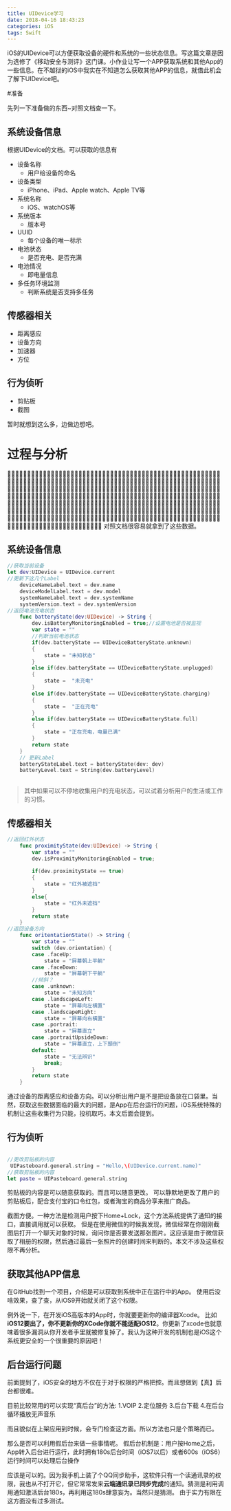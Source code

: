 ```yaml
---
title: UIDevice学习
date: 2018-04-16 18:43:23
categories: iOS
tags: Swift
---
```


iOS的UIDevice可以方便获取设备的硬件和系统的一些状态信息。写这篇文章是因为选修了《移动安全与测评》这门课。小作业让写一个APP获取系统和其他App的一些信息。在不越狱的iOS中我实在不知道怎么获取其他APP的信息，就借此机会了解下UIDevice吧。

<!---more--->

#准备

先列一下准备做的东西~对照文档查一下。

## 系统设备信息

根据UIDevice的文档。可以获取的信息有

- 设备名称
    - 用户给设备的命名
- 设备类型
    - iPhone、iPad、Apple watch、Apple TV等
- 系统名称
    - iOS、watchOS等
- 系统版本
    - 版本号
- UUID
    - 每个设备的唯一标示
- 电池状态
    - 是否充电、是否充满
- 电池情况
    - 即电量信息
- 多任务环境监测
    - 判断系统是否支持多任务

## 传感器相关

- 距离感应
- 设备方向
- 加速器
- 方位

## 行为侦听

- 剪贴板
- 截图

暂时就想到这么多，边做边想吧。

# 过程与分析
􏰞􏱔􏱾􏰻􏰼􏱕􏱖􏰭􏰮􏰦􏱿􏲀􏲁􏰨􏰩􏰪􏰓􏰡􏰫􏰛􏱀􏰹􏱰􏱪􏱬􏱭􏱙􏱚􏰞􏱔􏰹􏱝􏰜􏲂􏰹􏲃􏲄􏰜􏲅􏲆􏰡􏰞􏱔􏱾􏰻􏰼􏱕􏱖􏰭􏰮􏰦􏱿􏲀􏲁􏰨􏰩􏰪􏰓􏰡􏰫􏰛􏱀􏰹􏱰􏱪􏱬􏱭􏱙􏱚􏰞􏱔􏰹􏱝􏰜􏲂􏰹􏲃􏲄􏰜􏲅􏲆􏰡􏰞􏱔􏱾􏰻􏰼􏱕􏱖􏰭􏰮􏰦􏱿􏲀􏲁􏰨􏰩􏰪􏰓􏰡􏰫􏰛􏱀􏰹􏱰􏱪􏱬􏱭􏱙􏱚􏰞􏱔􏰹􏱝􏰜􏲂􏰹􏲃􏲄􏰜􏲅􏲆􏰡􏰞􏱔􏱾􏰻􏰼􏱕􏱖􏰭􏰮􏰦􏱿􏲀􏲁􏰨􏰩􏰪􏰓􏰡􏰫􏰛􏱀􏰹􏱰􏱪􏱬􏱭􏱙􏱚􏰞􏱔􏰹􏱝􏰜􏲂􏰹􏲃􏲄􏰜􏲅􏲆􏰡􏰞􏱔􏱾􏰻􏰼􏱕􏱖􏰭􏰮􏰦􏱿􏲀􏲁􏰨􏰩􏰪􏰓􏰡􏰫􏰛􏱀􏰹􏱰􏱪􏱬􏱭􏱙􏱚􏰞􏱔􏰹􏱝􏰜􏲂􏰹􏲃􏲄􏰜􏲅􏲆􏰡􏰞􏱔􏱾􏰻􏰼􏱕􏱖􏰭􏰮􏰦􏱿􏲀􏲁􏰨􏰩􏰪􏰓􏰡􏰫􏰛􏱀􏰹􏱰􏱪􏱬􏱭􏱙􏱚􏰞􏱔􏰹􏱝􏰜􏲂􏰹􏲃􏲄􏰜􏲅􏲆􏰡􏰞􏱔􏱾􏰻􏰼􏱕􏱖􏰭􏰮􏰦􏱿􏲀􏲁􏰨􏰩􏰪􏰓􏰡􏰫􏰛􏱀􏰹􏱰􏱪􏱬􏱭􏱙􏱚􏰞􏱔􏰹􏱝􏰜􏲂􏰹􏲃􏲄􏰜􏲅􏲆􏰡􏰞􏱔􏱾􏰻􏰼􏱕􏱖􏰭􏰮􏰦􏱿􏲀􏲁􏰨􏰩􏰪􏰓􏰡􏰫􏰛􏱀􏰹􏱰􏱪􏱬􏱭􏱙􏱚􏰞􏱔􏰹􏱝􏰜􏲂􏰹􏲃􏲄􏰜􏲅􏲆􏰡􏰻􏰼􏱕􏱖􏰭􏰮􏰦􏱿􏲀􏲁􏰨􏰩􏰪􏰓􏰡􏰫􏰛􏱀􏰹􏱰􏱪􏱬􏱭􏱙􏱚􏰞􏱔􏰹􏱝􏰜􏲂􏰹􏲃􏲄􏰜􏲅􏲆􏰻􏰼􏱕􏱖􏰭􏰮􏰦􏱿􏲀􏲁􏰨􏰩􏰪􏰓􏰡􏰫􏰛􏱀􏰹􏱰􏱪􏱬􏱭􏱙􏱚􏰞􏱔􏰹􏱝􏰜􏲂􏰹􏲃􏲄􏰜􏲅􏲆
对照文档很容易就拿到了这些数据。

## 系统设备信息

```swift
//获取当前设备
let dev:UIDevice = UIDevice.current
//更新下这几个Label
    deviceNameLabel.text = dev.name
    deviceModelLabel.text = dev.model
    systemNameLabel.text = dev.systemName
    systemVersion.text = dev.systemVersion
//返回电池充电状态
    func batteryState(dev:UIDevice) -> String {
        dev.isBatteryMonitoringEnabled = true;//设置电池是否被监视
        var state = ""
        //判断当前电池状态
        if(dev.batteryState == UIDeviceBatteryState.unknown)
        {
            state = "未知状态"
        }
        else if(dev.batteryState == UIDeviceBatteryState.unplugged)
        {
            state =  "未充电"
        }
        else if(dev.batteryState == UIDeviceBatteryState.charging)
        {
            state =  "正在充电"
        }
        else if(dev.batteryState == UIDeviceBatteryState.full)
        {
            state = "正在充电，电量已满"
        }
        return state
    }
    // 更新Label
    batteryStateLabel.text = batteryState(dev: dev)
    batteryLevel.text = String(dev.batteryLevel)
    
```

> 其中如果可以不停地收集用户的充电状态，可以试着分析用户的生活或工作的习惯。

## 传感器相关

```swift 
//返回红外状态
    func proximityState(dev:UIDevice) -> String {
        var state = ""
        dev.isProximityMonitoringEnabled = true;
        
        if(dev.proximityState == true)
        {
            state = "红外被遮挡"
        }
        else{
            state = "红外未遮挡"
        }
        return state
    }
//返回设备方向
    func oritentationState() -> String {
        var state = ""
        switch (dev.orientation) {
        case .faceUp:
            state = "屏幕朝上平躺"
        case .faceDown:
            state = "屏幕朝下平躺"
        //倾斜？
        case .unknown:
            state = "未知方向"
        case .landscapeLeft:
            state = "屏幕向左横置"
        case .landscapeRight:
            state = "屏幕向右橫置"
        case .portrait:
            state = "屏幕直立"
        case .portraitUpsideDown:
            state = "屏幕直立，上下顛倒"
        default:
            state = "无法辨识"
            break;
        }
        return state
    }
```

通过设备的距离感应和设备方向。可以分析出用户是不是把设备放在口袋里。当然，获取这些数据面临的最大的问题，是App在后台运行的问题，iOS系统特殊的机制让这些收集行为只能，投机取巧。本文后面会提到。

## 行为侦听

```swift

//更改剪贴板的内容
 UIPasteboard.general.string = "Hello,\(UIDevice.current.name)"
//获取剪贴板的内容
let paste = UIPasteboard.general.string
```

剪贴板的内容是可以随意获取的。而且可以随意更改。
可以静默地更改了用户的剪贴板后，配合支付宝的口令红包，或者淘宝的商品分享来推广商品。

截图方便。一种方法是检测用户按下Home+Lock，这个方法系统提供了通知的接口，直接调用就可以获取。
但是在使用微信的时候我发现，微信经常在你刚刚截图后打开一个聊天对象的时候，询问你是否要发送那张图片。这应该是由于微信获取了相册的权限，然后通过最后一张照片的创建时间来判断的。本文不涉及这些权限不再分析。

## 获取其他APP信息

在GitHub找到一个项目，介绍是可以获取到系统中正在运行中的App。
使用后没啥效果，查了查，从iOS9开始就关闭了这个权限。

例外说一下，在开发iOS高版本的App时，你就要更新你的编译器Xcode。
比如**iOS12要出了，你不更新你的XCode你就不能适配iOS12**。你更新了xcode也就意味着很多漏洞从你开发者手里就被修复掉了。我认为这种开发的机制也是iOS这个系统更安全的一个很重要的原因吧！

## 后台运行问题

前面提到了，iOS安全的地方不仅在于对于权限的严格把控。而且想做到【真】后台都很难。

目前比较常用的可以实现“真后台”的方法:
1.VOIP 2.定位服务 3.后台下载 4.在后台循环播放无声音乐

而且貌似在上架应用到时候，会专门检查这方面。所以方法也只是个策略而已。

那么是否可以利用假后台来做一些事情呢。
假后台机制是：用户按Home之后，App转入后台进行运行，此时拥有180s后台时间（iOS7以后）或者600s（iOS6）运行时间可以处理后台操作

应该是可以的。因为我手机上装了个QQ同步助手，这软件只有一个读通讯录的权限，我也从不打开它，但它常常发来**云端通讯录已同步完成**的通知。猜测是利用调用通知激活后台180s，再利用这180s肆意妄为。当然只是猜测。
由于实力有限在这方面没有过多测试。

